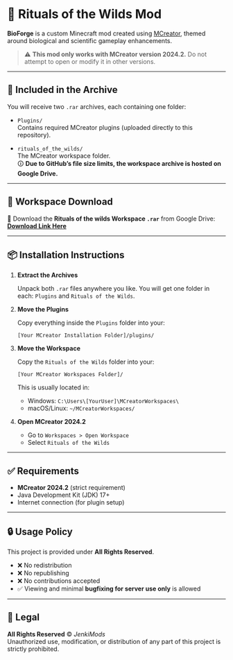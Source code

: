 # 🌿 Rituals of the Wilds Mod

**BioForge** is a custom Minecraft mod created using [MCreator](https://mcreator.net), themed around biological and scientific gameplay enhancements.

> ⚠️ **This mod only works with MCreator version 2024.2.** Do not attempt to open or modify it in other versions.

---

## 📁 Included in the Archive

You will receive two `.rar` archives, each containing one folder:

- `Plugins/`  
  Contains required MCreator plugins (uploaded directly to this repository).
  
- `rituals_of_the_wilds/`  
  The MCreator workspace folder.  
  🛈 **Due to GitHub’s file size limits, the workspace archive is hosted on Google Drive.**

---

## 🔗 Workspace Download

🔽 Download the **Rituals of the wilds Workspace `.rar`** from Google Drive:  
**[Download Link Here](https://drive.google.com/file/d/1iDjoEgSPeIL8ylBhc6vZnouzZQ6FVvih/view?usp=sharing)**  

---

## 📦 Installation Instructions

1. **Extract the Archives**

   Unpack both `.rar` files anywhere you like. You will get one folder in each: `Plugins` and `Rituals of the Wilds`.

2. **Move the Plugins**

   Copy everything inside the `Plugins` folder into your:
   ```
   [Your MCreator Installation Folder]/plugins/
   ```

3. **Move the Workspace**

   Copy the `Rituals of the Wilds` folder into your:
   ```
   [Your MCreator Workspaces Folder]/
   ```

   This is usually located in:
   - Windows: `C:\Users\[YourUser]\MCreatorWorkspaces\`
   - macOS/Linux: `~/MCreatorWorkspaces/`

4. **Open MCreator 2024.2**

   - Go to `Workspaces > Open Workspace`
   - Select `Rituals of the Wilds`

---

## ✅ Requirements

- **MCreator 2024.2** (strict requirement)
- Java Development Kit (JDK) 17+
- Internet connection (for plugin setup)

---

## 🔒 Usage Policy

This project is provided under **All Rights Reserved**.

- ❌ No redistribution
- ❌ No republishing
- ❌ No contributions accepted
- ✅ Viewing and minimal **bugfixing for server use only** is allowed

---

## 🔖 Legal

**All Rights Reserved** © *JenkiMods*  
Unauthorized use, modification, or distribution of any part of this project is strictly prohibited.

